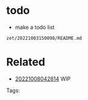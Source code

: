 # todo

- make a todo list

` zet/20221003150098/README.md `

# Related

- [20221008042814](/zet/20221008042814/README.md) WIP

Tags:

    
